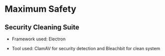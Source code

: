 # Maximum Safety
## Security Cleaning Suite

- Framework used: Electron

- Tool used: ClamAV for security detection and Bleachbit for clean system